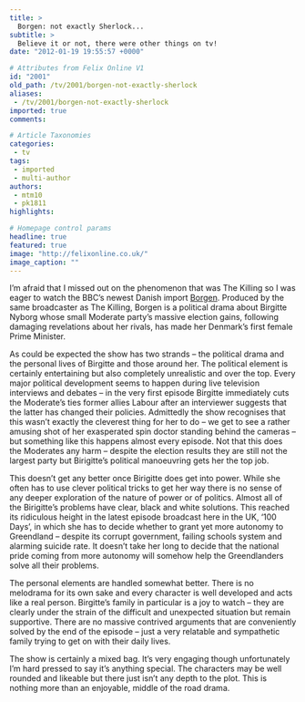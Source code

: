 ```yaml
---
title: >
  Borgen: not exactly Sherlock...
subtitle: >
  Believe it or not, there were other things on tv!
date: "2012-01-19 19:55:57 +0000"

# Attributes from Felix Online V1
id: "2001"
old_path: /tv/2001/borgen-not-exactly-sherlock
aliases:
 - /tv/2001/borgen-not-exactly-sherlock
imported: true
comments:

# Article Taxonomies
categories:
 - tv
tags:
 - imported
 - multi-author
authors:
 - mtm10
 - pk1811
highlights:

# Homepage control params
headline: true
featured: true
image: "http://felixonline.co.uk/"
image_caption: ""
---
```


I’m afraid that I missed out on the phenomenon that was The Killing so I was eager to watch the BBC’s newest Danish import [Borgen](http://www.bbc.co.uk/iplayer/episode/b019jr8c/Borgen_Series_1_100_Days/). Produced by the same broadcaster as The Killing, Borgen is a political drama about Birgitte Nyborg whose small Moderate party’s massive election gains, following damaging revelations about her rivals, has made her Denmark’s first female Prime Minister.

As could be expected the show has two strands – the political drama and the personal lives of Birgitte and those around her. The political element is certainly entertaining but also completely unrealistic and over the top. Every major political development seems to happen during live television interviews and debates – in the very first episode Birgitte immediately cuts the Moderate’s ties former allies Labour after an interviewer suggests that the latter has changed their policies. Admittedly the show recognises that this wasn’t exactly the cleverest thing for her to do – we get to see a rather amusing shot of her exasperated spin doctor standing behind the cameras – but something like this happens almost every episode. Not that this does the Moderates any harm – despite the election results they are still not the largest party but Birigitte’s political manoeuvring gets her the top job.

This doesn’t get any better once Birigitte does get into power. While she often has to use clever political tricks to get her way there is no sense of any deeper exploration of the nature of power or of politics. Almost all of the Birigitte’s problems have clear, black and white solutions. This reached its ridiculous height in the latest episode broadcast here in the UK, ‘100 Days’, in which she has to decide whether to grant yet more autonomy to Greendland – despite its corrupt government, failing schools system and alarming suicide rate. It doesn’t take her long to decide that the national pride coming from more autonomy will somehow help the Greendlanders solve all their problems.

The personal elements are handled somewhat better. There is no melodrama for its own sake and every character is well developed and acts like a real person. Birgitte’s family in particular is a joy to watch – they are clearly under the strain of the difficult and unexpected situation but remain supportive. There are no massive contrived arguments that are conveniently solved by the end of the episode – just a very relatable and sympathetic family trying to get on with their daily lives.

The show is certainly a mixed bag. It’s very engaging though unfortunately I’m hard pressed to say it’s anything special. The characters may be well rounded and likeable but there just isn’t any depth to the plot. This is nothing more than an enjoyable, middle of the road drama.
